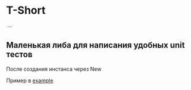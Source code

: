 
# T-Short
<div align="center" >
    <img style="display: block;margin-left: auto;margin-right: auto;border-radius: 50%;max-width: 100%;"
        src="https://downloader.disk.yandex.ru/preview/55ac41d1f0e28fbbfcff8258088b1f2a4e45dc0609b16479a27fcbda5f752ae8/66b3be8a/FNlgll3QLyYWlTjxrk3UrJlwZzfo9us_Ml2bwCM5WYrAWA1k79BjP32dWTzjlQqtR6D0dyxMZYdFs3PeDNydYQ%3D%3D?uid=0&filename=5592b65d-a424-4939-98fd-e429a4bfc1af.jpg&disposition=inline&hash=&limit=0&content_type=image%2Fjpeg&owner_uid=0&tknv=v2&size=128x">
</div>

## Маленькая либа для написания удобных unit тестов

После создания инстанса через New

Пример в [example](./example)
